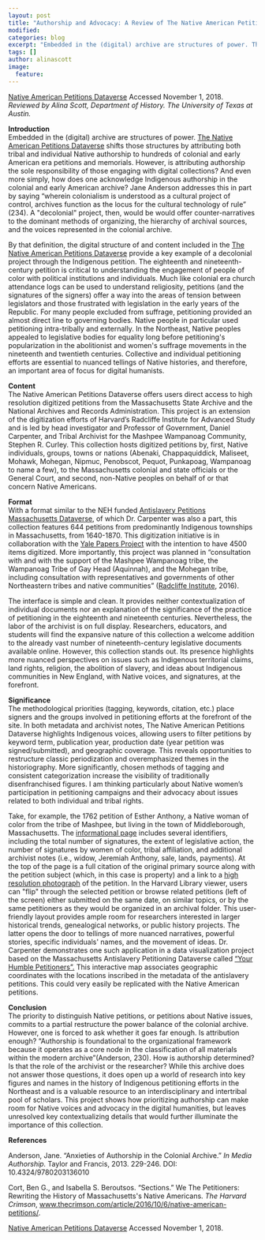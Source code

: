 ```yaml
---
layout: post
title: "Authorship and Advocacy: A Review of The Native American Petitions Dataverse"
modified:
categories: blog
excerpt: "Embedded in the (digital) archive are structures of power. The Native American Petitions Dataverse shifts those structures by attributing both tribal and individual Native authorship to hundreds of colonial and early American petitions and memorials."
tags: []
author: alinascott
image: 
  feature:
---
```


[Native American Petitions Dataverse](https://dataverse.harvard.edu/dataverse.xhtml?alias=nativeamericanpetitions) Accessed November 1, 2018.   
*Reviewed by Alina Scott, Department of History. The University of Texas at Austin.*   


**Introduction**  
Embedded in the (digital) archive are structures of power. [The Native American Petitions Dataverse](https://dataverse.harvard.edu/dataverse/nativeamericanpetitions) shifts those structures by attributing both tribal and individual Native authorship to hundreds of colonial  and early American era petitions and memorials. However, is attributing authorship the sole responsibility of those engaging with digital collections? And even more simply, how does one acknowledge Indigenous authorship in the colonial and early American archive? Jane Anderson addresses this in part by saying “wherein colonialism is understood as a cultural project of control, archives function as the locus for the cultural technology of rule” (234). A "decolonial" project, then, would be would offer counter-narratives to the dominant methods of organizing, the hierarchy of archival sources, and the voices represented in the colonial archive. 

By that definition, the digital structure of and content included in the [The Native American Petitions Dataverse](https://dataverse.harvard.edu/dataverse/nativeamericanpetitions) provide a key example of a decolonial project through the Indigenous petition. The eighteenth and nineteenth-century petition is critical to understanding the engagement of people of color with political institutions and individuals. Much like colonial era church attendance logs can be used to understand religiosity, petitions (and the signatures of the signers) offer a way into the areas of tension between legislators and those frustrated with legislation in the early years of the Republic. For many people excluded from suffrage, petitioning provided an almost direct line to governing bodies. Native people in particular used petitioning intra-tribally and externally. In the Northeast, Native peoples appealed to legislative bodies for equality long before petitioning's popularization in the abolitionist and women's suffrage movements in the nineteenth and twentieth centuries. Collective and individual petitioning efforts are essential to nuanced tellings of Native histories, and therefore, an important area of focus for digital humanists.

**Content**   
The Native American Petitions Dataverse offers users direct access to high resolution digitized petitions from the Massachusetts State Archive and the National Archives and Records Administration.  This project is an extension of the digitization efforts of Harvard’s Radcliffe Institute for Advanced Study and is led by head investigator and Professor of Government, Daniel Carpenter, and Tribal Archivist for the Mashpee Wampanoag Community, Stephen R. Curley. This collection hosts digitized petitions by, first, Native individuals, groups, towns or nations (Abenaki, Chappaquiddick, Maliseet, Mohawk, Mohegan, Nipmuc, Penobscot, Pequot, Punkapoag, Wampanoag to name a few), to the Massachusetts colonial and state officials or the General Court, and second, non-Native peoples on behalf of or that concern Native Americans.  

**Format**   
With a format similar to the NEH funded [Antislavery Petitions Massachusetts Dataverse](https://dataverse.harvard.edu/dataverse/antislaverypetitionsma), of which Dr. Carpenter was also a part, this collection features 644 petitions from predominantly Indigenous townships in Massachusetts, from 1640-1870.  This digitization initiative is in collaboration with the [Yale Papers Project](https://yipp.yale.edu/) with the intention to have 4500 items digitized. More importantly, this project was planned in “consultation with and with the support of the Mashpee Wampanoag tribe, the Wampanoag Tribe of Gay Head (Aquinnah), and the Mohegan tribe, including consultation with representatives and governments of other Northeastern tribes and native communities” ([Radcliffe Institute](https://www.radcliffe.harvard.edu/news/in-news/digitizing-native-american-petitions), 2016).  

The interface is simple and clean. It provides neither contextualization of individual documents nor an explanation of the significance of the practice of petitioning in the eighteenth and nineteenth centuries. Nevertheless, the labor of the archivist is on full display. Researchers, educators, and students will find the expansive nature of this collection a welcome addition to the already vast number of nineteenth-century legislative documents available online. However, this collection stands out. Its presence highlights more nuanced perspectives on issues such as Indigenous territorial claims, land rights, religion, the abolition of slavery, and ideas about Indigenous communities in New England, with Native voices, and signatures, at the forefront.  

**Significance**  
 The methodological priorities (tagging, keywords, citation, etc.) place signers and the groups involved in petitioning efforts at the forefront of the site. In both metadata and archivist notes, The Native American Petitions Dataverse highlights Indigenous voices, allowing users to filter petitions by keyword term, publication year, production date (year petition was signed/submitted), and geographic coverage. This reveals opportunities to restructure classic periodization and overemphasized themes in the historiography. More significantly, chosen methods of tagging and consistent categorization increase the visibility of traditionally disenfranchised figures. I am thinking particularly about Native women’s participation in petitioning campaigns and their advocacy about issues related to both individual and tribal rights.  

Take, for example, the 1762 petition of Esther Anthony, a Native woman of color from the tribe of Mashpee, but living in the town of Middleborough, Massachusetts. The [informational page](https://dataverse.harvard.edu/dataset.xhtml?persistentId=doi:10.7910/DVN/W0R4MJ) includes several identifiers, including the total number of signatures, the extent of legislative action, the number of signatures by women of color, tribal affiliation, and additional archivist notes (i.e., widow, Jeremiah Anthony, sale, lands, payments). At the top of the page is a full citation of the original primary source along with the petition subject (which, in this case is property) and a link to a [high resolution photograph](https://iiif.lib.harvard.edu/manifests/view/drs:422116544$140i) of the petition. In the Harvard Library viewer, users can "flip" through the selected petition or browse related petitions (left of the screen) either submitted on the same date, on similar topics, or by the same petitioners as they would be organized in an archival folder. This user-friendly layout provides ample room for researchers interested in larger historical trends, genealogical networks, or public history projects. The latter opens the door to tellings of more nuanced narratives, powerful stories, specific individuals' names, and the movement of ideas. Dr. Carpenter demonstrates one such application in a data visualization project based on the Massachusetts Antislavery Petitioning Dataverse called [“Your Humble Petitioners”.](http://www.yourhumblepetitioners.com/mapview/antislaveryma) This interactive map associates geographic coordinates with the locations inscribed in the metadata of the antislavery petitions. This could very easily be replicated with the Native American petitions. 

**Conclusion**   
The priority to distinguish Native petitions, or petitions about Native issues, commits to a partial restructure the power balance of the colonial archive. However, one is forced to ask whether it goes far enough. Is attribution enough?  “Authorship is foundational to the organizational framework because it operates as a core node in the classification of all materials within the modern archive”(Anderson, 230). How is authorship determined? Is that the role of the archivist or the researcher? While this archive does not answer those questions, it does open up a world of research into key figures and names in the history of Indigenous petitioning efforts in the Northeast and is a valuable resource to an interdisciplinary and intertribal pool of scholars. This project shows how prioritizing authorship can make room for Native voices and advocacy in the digital humanities, but leaves unresolved key contextualizing details that would further illuminate the importance of this collection.


**References**  

Anderson, Jane. “Anxieties of Authorship in the Colonial Archive.” *In Media Authorship.* Taylor and Francis, 2013. 229-246. DOI: 10.4324/9780203136010    

Cort, Ben G., and Isabella S. Beroutsos. “Sections.” We The Petitioners: Rewriting the History of Massachusetts's Native Americans. *The Harvard Crimson*, www.thecrimson.com/article/2016/10/6/native-american-petitions/.  

[Native American Petitions Dataverse](https://dataverse.harvard.edu/dataverse.xhtml?alias=nativeamericanpetitions) Accessed November 1, 2018. 











